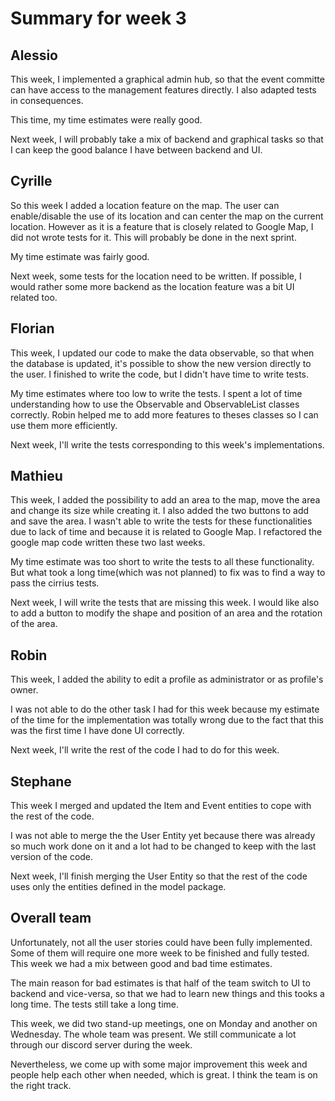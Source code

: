 # Summary for week 3

## Alessio

This week, I implemented a graphical admin hub, so that the event committe can have access to the management features directly. I also adapted tests in consequences.

This time, my time estimates were really good.

Next week, I will probably take a mix of backend and graphical tasks so that I can keep the good balance I have between backend and UI.

## Cyrille

So this week I added a location feature on the map. The user can enable/disable the use of its location and can center the map on the current location. However as it is a feature that is closely related to Google Map, I did not wrote tests for it. This will probably be done in the next sprint.

My time estimate was fairly good.

Next week, some tests for the location need to be written. If possible, I would rather some more backend as the location feature was a bit UI related too.

## Florian

This week, I updated our code to make the data observable, so that when the database is updated, it's possible to show the new version directly to the user. I finished to write the code, but I didn't have time to write tests.

My time estimates where too low to write the tests. I spent a lot of time understanding how to use the Observable and ObservableList classes correctly. Robin helped me to add more features to theses classes so I can use them more efficiently.

Next week, I'll write the tests corresponding to this week's implementations.

## Mathieu

This week, I added the possibility to add an area to the map, move the area and change its size while creating it. I also added the two buttons to add and save the area. I wasn't able to write the tests for these functionalities due to lack of time and because it is related to Google Map. I refactored the google map code written these two last weeks.

My time estimate was too short to write the tests to all these functionality. But what took a long time(which was not planned) to fix was to find a way to pass the cirrius tests.

Next week, I will write the tests that are missing this week. I would like also to add a button to modify the shape and position of an area and the rotation of the area.

## Robin
This week, I added the ability to edit a profile as administrator or as profile's owner.

I was not able to do the other task I had for this week because my estimate of the time for the implementation was totally wrong due to the fact that this was the first time I have done UI correctly.

Next week, I'll write the rest of the code I had to do for this week.

## Stephane
This week I merged and updated the Item and Event entities to cope with the rest of the code.

I was not able to merge the the User Entity yet because there was already so much work done on it and a lot had to be changed
to keep with the last version of the code.

Next week, I'll finish merging the User Entity so that the rest of the code uses only the entities defined
in the model package. 

## Overall team

Unfortunately, not all the user stories could have been fully implemented. Some of them will require one more week to be finished and fully tested. This week we had a mix between good and bad time estimates.

The main reason for bad estimates is that half of the team switch to UI to backend and vice-versa, so that we had to learn new things and this tooks a long time. The tests still take a long time.  

This week, we did two stand-up meetings, one on Monday and another on Wednesday. The whole team was present. We still communicate a lot through our discord server during the week.

Nevertheless, we come up with some major improvement this week and people help each other when needed, which is great. I think the team is on the right track.
